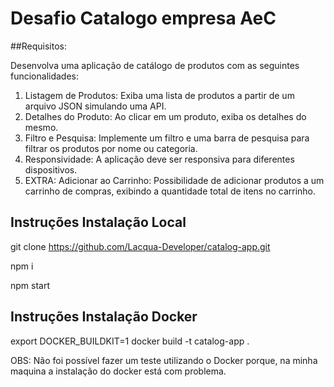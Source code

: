 # Desafio Catalogo empresa AeC


##Requisitos: 

Desenvolva uma aplicação de catálogo de produtos com as
seguintes funcionalidades:
1. Listagem de Produtos: Exiba uma lista de produtos a partir de um
arquivo JSON simulando uma API.
2. Detalhes do Produto: Ao clicar em um produto, exiba os detalhes
do mesmo.
3. Filtro e Pesquisa: Implemente um filtro e uma barra de pesquisa
para filtrar os produtos por nome ou categoria.
4. Responsividade: A aplicação deve ser responsiva para diferentes
dispositivos.
5. EXTRA: Adicionar ao Carrinho: Possibilidade de adicionar produtos
a um carrinho de compras, exibindo a quantidade total de itens no
carrinho.


## Instruções Instalação Local

git clone https://github.com/Lacqua-Developer/catalog-app.git

npm i

npm start


## Instruções Instalação Docker

export DOCKER_BUILDKIT=1
docker build -t catalog-app .

OBS: Não foi possível fazer um teste utilizando o Docker porque, na minha maquina a instalação do docker está com problema.